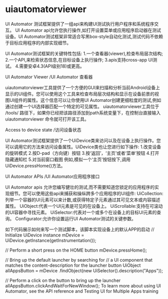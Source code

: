 
# uiautomatorviewer

UI Automator 测试框架提供了一组api来构建UI测试执行用户程序和系统程序交互。
UI Automator api允许您执行操作,如打开设置菜单或应用程序启动器在测试设备。UI Automator测试框架非常适合写黑box-style自动化测试,测试代码不依赖于目标应用程序的内部实现细节。

UI Automator测试框架的关键特性包括:
1.一个查看器(viewer),检查布局层次结构;
2.一个API,来检索状态信息,在目标设备上执行操作;
3.apis支持cross-app UI测试。
4.需要安卓4.3(API级别18)或更高。


UI Automator Viewer /UI Automator 查看器

uiautomatorviewer工具提供了一个方便的GUI来扫描和分析当前Android设备上显示的UI组件。您可以使用这个工具来检查布局层次结构和显示在设备前景的视图UI组件的属性。这个信息可以让你使用UI Automator创建更细粒度的测试,例如通过创建一个UI选择器匹配一个特定的可见属性。
uiautomatorviewer工具位于 <android-sdk>/tools/ 路径下，如果你已经把该路径添加到path系统变量下，在控制台直接输入 uiautomatorviewer 命令就可打开该工具。

Access to device state /访问设备状态

UI Automator测试框架提供了一个UiDevice类来访问以及在设备上执行操作。您可以调用它的方法来访问设备属性。UiDevice类也让您进行如下操作:
1.改变设备的旋转模式
2.按D-pad（方向键）按钮
3.按‘返回’，‘主页’或者‘菜单’按钮
4.打开隐藏通知栏
5.对当前窗口截图
例如,模拟一个‘主页’按钮按下,调用UiDevice.pressHome()方法。


UI Automator APIs /UI Automator应用程序接口

UI Automator apis 允许您编写健壮的测试,而不需要知道您锁定的应用程序的实现细节。您可以使用这些api来捕获和操纵跨多个应用程序的UI组件:
UiCollection:列举一个容器的UI元素可以来计数,或获得特定子元素通过其可见文本或内容描述属性。
UiObject:代表一个UI元素是可见的在设备上。
UiScrollable:支持在可滚动的UI容器中寻找元素。
UiSelector:代表对一个或多个在设备上的目标UI元素的查询。
Configurator:允许你设置运行UI Automator测试的关键参数。


如下代码展示如何来写一个测试脚本，该脚本实现设备上的默认APP的启动
// Initialize UiDevice instance
mDevice = UiDevice.getInstance(getInstrumentation());

// Perform a short press on the HOME button
mDevice.pressHome();

// Bring up the default launcher by searching for
// a UI component that matches the content-description for the launcher button
UiObject allAppsButton = mDevice
        .findObject(new UiSelector().description("Apps"));

// Perform a click on the button to bring up the launcher
allAppsButton.clickAndWaitForNewWindow();
To learn more about using UI Automator, see the API reference and Testing UI for Multiple Apps training


